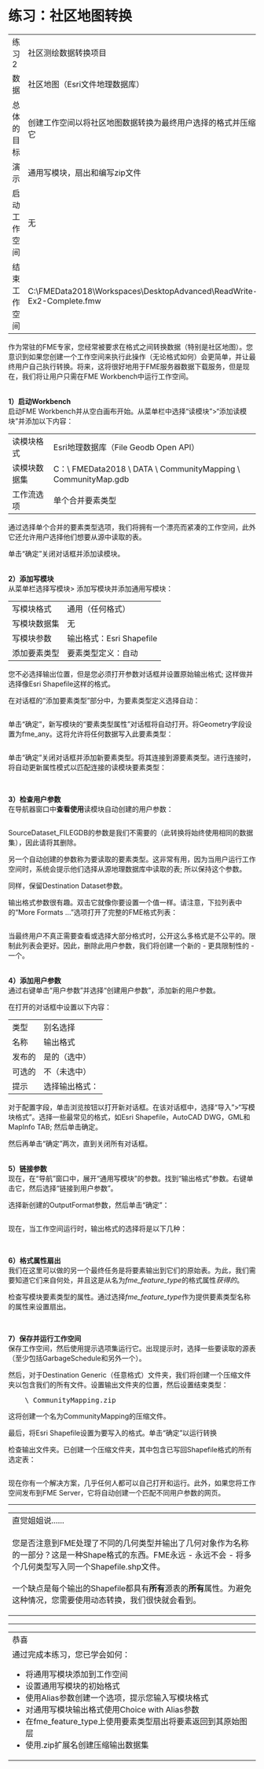 # 练习：社区地图转换

<table>
<tbody><tr>
<td>
<i></i><font style="vertical-align: inherit;"><font style="vertical-align: inherit;">
练习2
</font></font></td>
<td><font style="vertical-align: inherit;"><font style="vertical-align: inherit;">
社区测绘数据转换项目
</font></font></td>
</tr>
<tr>
<td><font style="vertical-align: inherit;"><font style="vertical-align: inherit;">数据</font></font></td>
<td><font style="vertical-align: inherit;"><font style="vertical-align: inherit;">社区地图（Esri文件地理数据库）</font></font></td>
</tr>
<tr>
<td><font style="vertical-align: inherit;"><font style="vertical-align: inherit;">总体的目标</font></font></td>
<td><font style="vertical-align: inherit;"><font style="vertical-align: inherit;">创建工作空间以将社区地图数据转换为最终用户选择的格式并压缩它</font></font></td>
</tr>
<tr>
<td><font style="vertical-align: inherit;"><font style="vertical-align: inherit;">演示</font></font></td>
<td><font style="vertical-align: inherit;"><font style="vertical-align: inherit;">通用写模块，扇出和编写zip文件</font></font></td>
</tr>
<tr>
<td><font style="vertical-align: inherit;"><font style="vertical-align: inherit;">启动工作空间</font></font></td>
<td><font style="vertical-align: inherit;"><font style="vertical-align: inherit;">无</font></font></td>
</tr>
<tr>
<td><font style="vertical-align: inherit;"><font style="vertical-align: inherit;">结束工作空间</font></font></td>
<td><font style="vertical-align: inherit;"><font style="vertical-align: inherit;">C:\FMEData2018\Workspaces\DesktopAdvanced\ReadWrite-Ex2-Complete.fmw</font></font></td>
</tr>
</tbody></table>
<p><font style="vertical-align: inherit;"><font style="vertical-align: inherit;">作为常驻的FME专家，您经常被要求在格式之间转换数据（特别是社区地图）。</font><font style="vertical-align: inherit;">您意识到如果您创建一个工作空间来执行此操作（无论格式如何）会更简单，并让最终用户自己执行转换。</font><font style="vertical-align: inherit;">将来，这将很好地用于FME服务器数据下载服务，但是现在，我们将让用户只需在FME Workbench中运行工作空间。</font></font></p>
<p><br><strong><font style="vertical-align: inherit;"><font style="vertical-align: inherit;">1）启动Workbench</font></font></strong>
<br><font style="vertical-align: inherit;"><font style="vertical-align: inherit;">启动FME Workbench并从空白画布开始。</font><font style="vertical-align: inherit;">从菜单栏中选择“读模块”&gt;“添加读模块”并添加以下内容：</font></font></p>
<table>
<tbody><tr>
<td><font style="vertical-align: inherit;"><font style="vertical-align: inherit;">读模块格式</font></font></td>
<td><font style="vertical-align: inherit;"><font style="vertical-align: inherit;">Esri地理数据库（File Geodb Open API）</font></font></td>
</tr>
<tr>
<td><font style="vertical-align: inherit;"><font style="vertical-align: inherit;">读模块数据集</font></font></td>
<td><font style="vertical-align: inherit;"><font style="vertical-align: inherit;">C：\ FMEData2018 \ DATA \ CommunityMapping \ CommunityMap.gdb</font></font></td>
</tr>
<tr>
<td><font style="vertical-align: inherit;"><font style="vertical-align: inherit;">工作流选项</font></font></td>
<td><font style="vertical-align: inherit;"><font style="vertical-align: inherit;">单个合并要素类型</font></font></td>
</tr>
</tbody></table>
<p><font style="vertical-align: inherit;"><font style="vertical-align: inherit;">通过选择单个合并的要素类型选项，我们将拥有一个漂亮而紧凑的工作空间，此外它还允许用户选择他们想要从源中读取的表。</font></font></p>
<p><font style="vertical-align: inherit;"><font style="vertical-align: inherit;">单击“确定”关闭对话框并添加读模块。</font></font></p>
<p><br><strong><font style="vertical-align: inherit;"><font style="vertical-align: inherit;">2）添加写模块</font></font></strong>
<br><font style="vertical-align: inherit;"><font style="vertical-align: inherit;">从菜单栏选择写模块&gt; 添加写模块并添加通用写模块：</font></font></p>
<table>
<tbody><tr>
<td><font style="vertical-align: inherit;"><font style="vertical-align: inherit;">写模块格式</font></font></td>
<td><font style="vertical-align: inherit;"><font style="vertical-align: inherit;">通用（任何格式）</font></font></td>
</tr>
<tr>
<td><font style="vertical-align: inherit;"><font style="vertical-align: inherit;">写模块数据集</font></font></td>
<td><font style="vertical-align: inherit;"><font style="vertical-align: inherit;">无</font></font></td>
</tr>
<tr>
<td><font style="vertical-align: inherit;"><font style="vertical-align: inherit;">写模块参数</font></font></td>
<td><font style="vertical-align: inherit;"><font style="vertical-align: inherit;">输出格式：Esri Shapefile</font></font></td>
</tr>
<tr>
<td><font style="vertical-align: inherit;"><font style="vertical-align: inherit;">添加要素类型</font></font></td>
<td><font style="vertical-align: inherit;"><font style="vertical-align: inherit;">要素类型定义：自动</font></font></td>
</tr>
</tbody></table>
<p><font style="vertical-align: inherit;"><font style="vertical-align: inherit;">您不必选择输出位置，但是您必须打开参数对话框并设置原始输出格式; </font><font style="vertical-align: inherit;">这样做并选择像Esri Shapefile这样的格式。</font></font></p>
<p><font style="vertical-align: inherit;"><font style="vertical-align: inherit;">在对话框的“添加要素类型”部分中，为要素类型定义选择自动：</font></font></p>
<p><a target="_blank" href="https://github.com/safesoftware/FMETraining/blob/Desktop-Advanced-2018/DesktopAdvanced3AdvancedR%2BW/Images/Img3.209.Ex2.GenericReaderDialogs.png"><img src="../DesktopAdvanced3AdvancedR+W/Images/Img3.209.Ex2.GenericReaderDialogs.png" alt="" style="max-width:100%;"></a></p>
<p><font style="vertical-align: inherit;"><font style="vertical-align: inherit;">单击“确定”，新写模块的“要素类型属性”对话框将自动打开。</font><font style="vertical-align: inherit;">将Geometry字段设置为fme_any。</font><font style="vertical-align: inherit;">这将允许将任何数据写入此要素类型：</font></font></p>
<p><a target="_blank" href="https://github.com/safesoftware/FMETraining/blob/Desktop-Advanced-2018/DesktopAdvanced3AdvancedR%2BW/Images/Img3.210.Ex2.ShapefileGeometry.png"><img src="../DesktopAdvanced3AdvancedR+W/Images/Img3.210.Ex2.ShapefileGeometry.png" alt="" style="max-width:100%;"></a></p>
<p><font style="vertical-align: inherit;"><font style="vertical-align: inherit;">单击“确定”关闭对话框并添加新要素类型。</font><font style="vertical-align: inherit;">将其连接到源要素类型。</font><font style="vertical-align: inherit;">进行连接时，将自动更新属性模式以匹配连接的读模块要素类型：</font></font></p>
<p><a target="_blank" href="https://github.com/safesoftware/FMETraining/blob/Desktop-Advanced-2018/DesktopAdvanced3AdvancedR%2BW/Images/Img3.211.Ex2.InitialWorkspace.png"><img src="../DesktopAdvanced3AdvancedR+W/Images/Img3.211.Ex2.InitialWorkspace.png" alt="" style="max-width:100%;"></a></p>
<p><br><strong><font style="vertical-align: inherit;"><font style="vertical-align: inherit;">3）检查用户参数</font></font></strong>
<br><font style="vertical-align: inherit;"><font style="vertical-align: inherit;">在导航器窗口中</font><strong><font style="vertical-align: inherit;">查看使用</font></strong><font style="vertical-align: inherit;">读模块自动创建的用户参数：</font></font></p>
<p><a target="_blank" href="https://github.com/safesoftware/FMETraining/blob/Desktop-Advanced-2018/DesktopAdvanced3AdvancedR%2BW/Images/Img3.212.Ex2.InitialUserParams.png"><img src="../DesktopAdvanced3AdvancedR+W/Images/Img3.212.Ex2.InitialUserParams.png" alt="" style="max-width:100%;"></a></p>
<p><font style="vertical-align: inherit;"><font style="vertical-align: inherit;">SourceDataset_FILEGDB的参数是我们不需要的（此转换将始终使用相同的数据集），因此请将其删除。</font></font></p>
<p><font style="vertical-align: inherit;"><font style="vertical-align: inherit;">另一个自动创建的参数称为要读取的要素类型。</font><font style="vertical-align: inherit;">这非常有用，因为当用户运行工作空间时，系统会提示他们选择从源地理数据库中读取的表; </font><font style="vertical-align: inherit;">所以保持这个参数。</font></font></p>
<p><font style="vertical-align: inherit;"><font style="vertical-align: inherit;">同样，保留Destination Dataset参数。</font></font></p>
<p><font style="vertical-align: inherit;"><font style="vertical-align: inherit;">输出格式参数很有趣。</font><font style="vertical-align: inherit;">双击它就像你要设置一个值一样。</font><font style="vertical-align: inherit;">请注意，下拉列表中的“More Formats ...”选项打开了完整的FME格式列表：</font></font></p>
<p><a target="_blank" href="https://github.com/safesoftware/FMETraining/blob/Desktop-Advanced-2018/DesktopAdvanced3AdvancedR%2BW/Images/Img3.213.Ex2.OutputFormatParam.png"><img src="../DesktopAdvanced3AdvancedR+W/Images/Img3.213.Ex2.OutputFormatParam.png" alt="" style="max-width:100%;"></a></p>
<p><font style="vertical-align: inherit;"><font style="vertical-align: inherit;">当最终用户不真正需要查看或选择大部分格式时，公开这么多格式是不公平的。</font><font style="vertical-align: inherit;">限制此列表会更好。</font><font style="vertical-align: inherit;">因此，删除此用户参数，我们将创建一个新的 - 更具限制性的 - 一个。</font></font></p>
<p><br><strong><font style="vertical-align: inherit;"><font style="vertical-align: inherit;">4）添加用户参数</font></font></strong>
<br><font style="vertical-align: inherit;"><font style="vertical-align: inherit;">通过右键单击“用户参数”并选择“创建用户参数”，添加新的用户参数。</font></font></p>
<p><font style="vertical-align: inherit;"><font style="vertical-align: inherit;">在打开的对话框中设置以下内容：</font></font></p>
<table>
<tbody><tr>
<td><font style="vertical-align: inherit;"><font style="vertical-align: inherit;">类型</font></font></td>
<td><font style="vertical-align: inherit;"><font style="vertical-align: inherit;">别名选择</font></font></td>
</tr>
<tr>
<td><font style="vertical-align: inherit;"><font style="vertical-align: inherit;">名称</font></font></td>
<td><font style="vertical-align: inherit;"><font style="vertical-align: inherit;">输出格式</font></font></td>
</tr>
<tr>
<td><font style="vertical-align: inherit;"><font style="vertical-align: inherit;">发布的</font></font></td>
<td><font style="vertical-align: inherit;"><font style="vertical-align: inherit;">是的（选中）</font></font></td>
</tr>
<tr>
<td><font style="vertical-align: inherit;"><font style="vertical-align: inherit;">可选的</font></font></td>
<td><font style="vertical-align: inherit;"><font style="vertical-align: inherit;">不（未选中）</font></font></td>
</tr>
<tr>
<td><font style="vertical-align: inherit;"><font style="vertical-align: inherit;">提示</font></font></td>
<td><font style="vertical-align: inherit;"><font style="vertical-align: inherit;">选择输出格式：</font></font></td>
</tr>
</tbody></table>
<p><font style="vertical-align: inherit;"><font style="vertical-align: inherit;">对于配置字段，单击浏览按钮以打开新对话框。</font><font style="vertical-align: inherit;">在该对话框中，选择“导入”&gt;“写模块格式”。</font><font style="vertical-align: inherit;">选择一些最常见的格式，如Esri Shapefile，AutoCAD DWG，GML和MapInfo TAB; </font><font style="vertical-align: inherit;">然后单击确定。</font></font></p>
<p><font style="vertical-align: inherit;"><font style="vertical-align: inherit;">然后再单击“确定”两次，直到关闭所有对话框。</font></font></p>
<p><br><strong><font style="vertical-align: inherit;"><font style="vertical-align: inherit;">5）链接参数</font></font></strong>
<br><font style="vertical-align: inherit;"><font style="vertical-align: inherit;">现在，在“导航”窗口中，展开“通用写模块”的参数。</font><font style="vertical-align: inherit;">找到“输出格式”参数。</font><font style="vertical-align: inherit;">右键单击它，然后选择“链接到用户参数”。</font></font></p>
<p><font style="vertical-align: inherit;"><font style="vertical-align: inherit;">选择新创建的OutputFormat参数，然后单击“确定”：</font></font></p>
<p><a target="_blank" href="https://github.com/safesoftware/FMETraining/blob/Desktop-Advanced-2018/DesktopAdvanced3AdvancedR%2BW/Images/Img3.214.Ex2.LinkUserParams.png"><img src="../DesktopAdvanced3AdvancedR+W/Images/Img3.214.Ex2.LinkUserParams.png" alt="" style="max-width:100%;"></a></p>
<p><font style="vertical-align: inherit;"><font style="vertical-align: inherit;">现在，当工作空间运行时，输出格式的选择将是以下几种：</font></font></p>
<p><a target="_blank" href="https://github.com/safesoftware/FMETraining/blob/Desktop-Advanced-2018/DesktopAdvanced3AdvancedR%2BW/Images/Img3.215.Ex2.OutputFormats.png"><img src="../DesktopAdvanced3AdvancedR+W/Images/Img3.215.Ex2.OutputFormats.png" alt="" style="max-width:100%;"></a></p>
<p><br><strong><font style="vertical-align: inherit;"><font style="vertical-align: inherit;">6）格式属性扇出</font></font></strong>
<br><font style="vertical-align: inherit;"><font style="vertical-align: inherit;"></font><strong><font style="vertical-align: inherit;"></font></strong><font style="vertical-align: inherit;">我们在这里可以做的另一个最终任务是将要素输出到它们的原始表。</font><font style="vertical-align: inherit;">为此，我们需要知道它们来自何处，并且这是从名为</font></font><em><font style="vertical-align: inherit;"><font style="vertical-align: inherit;">fme_feature_type</font></font></em><font style="vertical-align: inherit;"><font style="vertical-align: inherit;">的格式属性</font><em><font style="vertical-align: inherit;">获得的</font></em><font style="vertical-align: inherit;">。</font></font></p>
<p><font style="vertical-align: inherit;"><font style="vertical-align: inherit;">检查写模块要素类型的属性。</font><font style="vertical-align: inherit;">通过选择</font></font><em><font style="vertical-align: inherit;"><font style="vertical-align: inherit;">fme_feature_type</font></font></em><font style="vertical-align: inherit;"><font style="vertical-align: inherit;">作为提供要素类型名称的属性来</font><font style="vertical-align: inherit;">设置扇出</font><font style="vertical-align: inherit;">。</font></font></p>
<p><a target="_blank" href="https://github.com/safesoftware/FMETraining/blob/Desktop-Advanced-2018/DesktopAdvanced3AdvancedR%2BW/Images/Img3.216.Ex2.FanoutByFeatureType.png"><img src="../DesktopAdvanced3AdvancedR+W/Images/Img3.216.Ex2.FanoutByFeatureType.png" alt="" style="max-width:100%;"></a></p>
<p><br><strong><font style="vertical-align: inherit;"><font style="vertical-align: inherit;">7）保存并运行工作空间</font></font></strong>
<br><font style="vertical-align: inherit;"><font style="vertical-align: inherit;">保存工作空间，然后使用提示选项集运行它。</font><font style="vertical-align: inherit;">出现提示时，选择一些要读取的源表（至少包括GarbageSchedule和另外一个）。</font></font></p>
<p><font style="vertical-align: inherit;"><font style="vertical-align: inherit;">然后，对于Destination Generic（任意格式）文件夹，我们将创建一个压缩文件夹以包含我们的所有文件。</font><font style="vertical-align: inherit;">设置输出文件夹的位置，然后设置结束类型：</font></font></p>
<pre><font style="vertical-align: inherit;"><font style="vertical-align: inherit;">    \ CommunityMapping.zip
</font></font></pre>
<p><font style="vertical-align: inherit;"><font style="vertical-align: inherit;">这将创建一个名为CommunityMapping的压缩文件。</font></font></p>
<p><font style="vertical-align: inherit;"><font style="vertical-align: inherit;">最后，将Esri Shapefile设置为要写入的格式。</font><font style="vertical-align: inherit;">单击“确定”以运行转换</font></font></p>
<p><font style="vertical-align: inherit;"><font style="vertical-align: inherit;">检查输出文件夹。</font><font style="vertical-align: inherit;">已创建一个压缩文件夹，其中包含已写回Shapefile格式的所有选定表：</font></font></p>
<p><a target="_blank" href="https://github.com/safesoftware/FMETraining/blob/Desktop-Advanced-2018/DesktopAdvanced3AdvancedR%2BW/Images/Img3.217.Ex2.OutputDatasets.png"><img src="../DesktopAdvanced3AdvancedR+W/Images/Img3.217.Ex2.OutputDatasets.png" alt="" style="max-width:100%;"></a></p>
<p><font style="vertical-align: inherit;"><font style="vertical-align: inherit;">现在你有一个解决方案，几乎任何人都可以自己打开和运行。</font><font style="vertical-align: inherit;">此外，如果您将工作空间发布到FME Server，它将自动创建一个匹配不同用户参数的网页。</font></font></p>
<hr>
<table>
<tbody><tr>
<td>
<i></i><font style="vertical-align: inherit;"><font style="vertical-align: inherit;">
直觉姐姐说......
</font></font></td>
</tr>
<tr>
<td><font style="vertical-align: inherit;"><font style="vertical-align: inherit;">

您是否注意到FME处理了不同的几何类型并输出了几何对象作为名称的一部分？</font><font style="vertical-align: inherit;">这是一种Shape格式的东西。</font><font style="vertical-align: inherit;">FME永远 - 永远不会 - 将多个几何类型写入同一个Shapefile.shp文件。
</font></font><br><br><font style="vertical-align: inherit;"><font style="vertical-align: inherit;">一个缺点是每个输出的Shapefile都具有</font></font><strong><font style="vertical-align: inherit;"><font style="vertical-align: inherit;">所有</font></font></strong><font style="vertical-align: inherit;"><font style="vertical-align: inherit;">源表</font><font style="vertical-align: inherit;">的</font></font><strong><font style="vertical-align: inherit;"><font style="vertical-align: inherit;">所有</font></font></strong><font style="vertical-align: inherit;"><font style="vertical-align: inherit;">属性</font><font style="vertical-align: inherit;">。</font><font style="vertical-align: inherit;">为避免这种情况，您需要使用动态转换，我们很快就会看到。

</font></font></td>
</tr>
</tbody></table>
<hr>
 
<table>
<tbody><tr>
<td>
<i></i><font style="vertical-align: inherit;"><font style="vertical-align: inherit;">
恭喜
</font></font></td>
</tr>
<tr>
<td><font style="vertical-align: inherit;"><font style="vertical-align: inherit;">
通过完成本练习，您已学会如何：
</font></font><ul>
<li><font style="vertical-align: inherit;"><font style="vertical-align: inherit;">将通用写模块添加到工作空间</font></font></li>
<li><font style="vertical-align: inherit;"><font style="vertical-align: inherit;">设置通用写模块的初始格式</font></font></li>
<li><font style="vertical-align: inherit;"><font style="vertical-align: inherit;">使用Alias参数创建一个选项，提示您输入写模块格式</font></font></li>
<li><font style="vertical-align: inherit;"><font style="vertical-align: inherit;">对通用写模块输出格式使用Choice with Alias参数</font></font></li>
<li><font style="vertical-align: inherit;"><font style="vertical-align: inherit;">在fme_feature_type上使用要素类型扇出将要素返回到其原始图层</font></font></li>
<li><font style="vertical-align: inherit;"><font style="vertical-align: inherit;">使用.zip扩展名创建压缩输出数据集</font></font></li>
</ul></td>
</tr>
</tbody></table>
